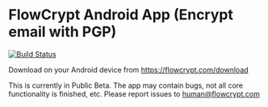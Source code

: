 # FlowCrypt Android App (Encrypt email with PGP)

[![Build Status](https://travis-ci.org/FlowCrypt/flowcrypt-android.svg?branch=master)](https://travis-ci.org/FlowCrypt/flowcrypt-android)

Download on your Android device from https://flowcrypt.com/download

This is currently in Public Beta. The app may contain bugs, not all core functionality is finished, etc. Please report issues to human@flowcrypt.com

